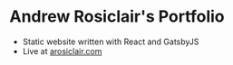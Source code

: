 # Andrew Rosiclair's Portfolio

- Static website written with React and GatsbyJS
- Live at [arosiclair.com](https://arosiclair.com)
